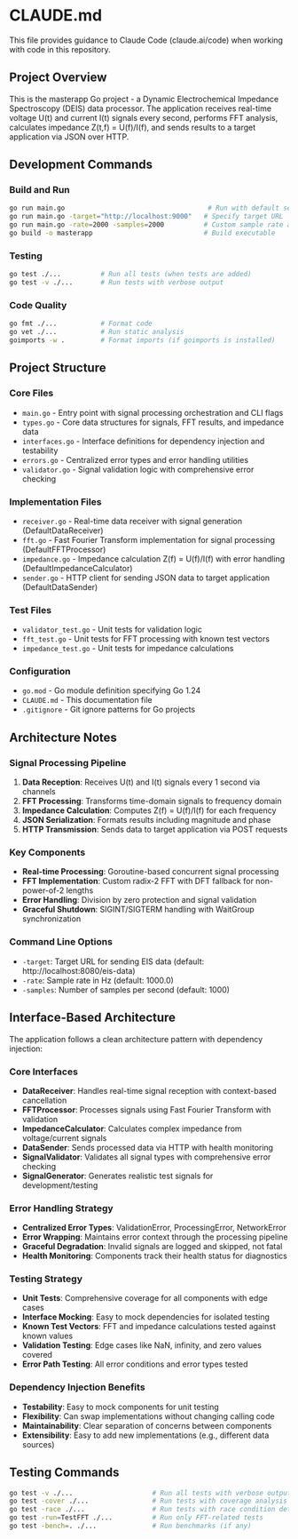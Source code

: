 # CLAUDE.md

This file provides guidance to Claude Code (claude.ai/code) when working with code in this repository.

## Project Overview

This is the masterapp Go project - a Dynamic Electrochemical Impedance Spectroscopy (DEIS) data processor. The application receives real-time voltage U(t) and current I(t) signals every second, performs FFT analysis, calculates impedance Z(t,f) = U(f)/I(f), and sends results to a target application via JSON over HTTP.

## Development Commands

### Build and Run
```bash
go run main.go                                    # Run with default settings
go run main.go -target="http://localhost:9000"   # Specify target URL
go run main.go -rate=2000 -samples=2000          # Custom sample rate and samples per second
go build -o masterapp                            # Build executable
```

### Testing
```bash
go test ./...          # Run all tests (when tests are added)
go test -v ./...       # Run tests with verbose output
```

### Code Quality
```bash
go fmt ./...           # Format code
go vet ./...           # Run static analysis
goimports -w .         # Format imports (if goimports is installed)
```

## Project Structure

### Core Files
- `main.go` - Entry point with signal processing orchestration and CLI flags
- `types.go` - Core data structures for signals, FFT results, and impedance data
- `interfaces.go` - Interface definitions for dependency injection and testability
- `errors.go` - Centralized error types and error handling utilities
- `validator.go` - Signal validation logic with comprehensive error checking

### Implementation Files
- `receiver.go` - Real-time data receiver with signal generation (DefaultDataReceiver)
- `fft.go` - Fast Fourier Transform implementation for signal processing (DefaultFFTProcessor)
- `impedance.go` - Impedance calculation Z(f) = U(f)/I(f) with error handling (DefaultImpedanceCalculator)
- `sender.go` - HTTP client for sending JSON data to target application (DefaultDataSender)

### Test Files
- `validator_test.go` - Unit tests for validation logic
- `fft_test.go` - Unit tests for FFT processing with known test vectors
- `impedance_test.go` - Unit tests for impedance calculations

### Configuration
- `go.mod` - Go module definition specifying Go 1.24
- `CLAUDE.md` - This documentation file
- `.gitignore` - Git ignore patterns for Go projects

## Architecture Notes

### Signal Processing Pipeline
1. **Data Reception**: Receives U(t) and I(t) signals every 1 second via channels
2. **FFT Processing**: Transforms time-domain signals to frequency domain
3. **Impedance Calculation**: Computes Z(f) = U(f)/I(f) for each frequency
4. **JSON Serialization**: Formats results including magnitude and phase
5. **HTTP Transmission**: Sends data to target application via POST requests

### Key Components
- **Real-time Processing**: Goroutine-based concurrent signal processing
- **FFT Implementation**: Custom radix-2 FFT with DFT fallback for non-power-of-2 lengths
- **Error Handling**: Division by zero protection and signal validation
- **Graceful Shutdown**: SIGINT/SIGTERM handling with WaitGroup synchronization

### Command Line Options
- `-target`: Target URL for sending EIS data (default: http://localhost:8080/eis-data)
- `-rate`: Sample rate in Hz (default: 1000.0)
- `-samples`: Number of samples per second (default: 1000)

## Interface-Based Architecture

The application follows a clean architecture pattern with dependency injection:

### Core Interfaces
- **DataReceiver**: Handles real-time signal reception with context-based cancellation
- **FFTProcessor**: Processes signals using Fast Fourier Transform with validation
- **ImpedanceCalculator**: Calculates complex impedance from voltage/current signals
- **DataSender**: Sends processed data via HTTP with health monitoring
- **SignalValidator**: Validates all signal types with comprehensive error checking
- **SignalGenerator**: Generates realistic test signals for development/testing

### Error Handling Strategy
- **Centralized Error Types**: ValidationError, ProcessingError, NetworkError
- **Error Wrapping**: Maintains error context through the processing pipeline
- **Graceful Degradation**: Invalid signals are logged and skipped, not fatal
- **Health Monitoring**: Components track their health status for diagnostics

### Testing Strategy
- **Unit Tests**: Comprehensive coverage for all components with edge cases
- **Interface Mocking**: Easy to mock dependencies for isolated testing  
- **Known Test Vectors**: FFT and impedance calculations tested against known values
- **Validation Testing**: Edge cases like NaN, infinity, and zero values covered
- **Error Path Testing**: All error conditions and error types tested

### Dependency Injection Benefits
- **Testability**: Easy to mock components for unit testing
- **Flexibility**: Can swap implementations without changing calling code
- **Maintainability**: Clear separation of concerns between components
- **Extensibility**: Easy to add new implementations (e.g., different data sources)

## Testing Commands

```bash
go test -v ./...                    # Run all tests with verbose output
go test -cover ./...                # Run tests with coverage analysis
go test -race ./...                 # Run tests with race condition detection
go test -run=TestFFT ./...          # Run only FFT-related tests
go test -bench=. ./...              # Run benchmarks (if any)
```